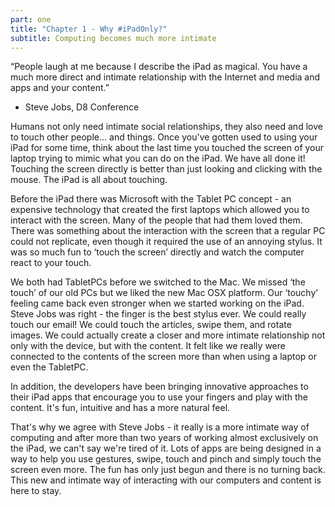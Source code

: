 ```yaml
---
part: one
title: "Chapter 1 - Why #iPadOnly?"
subtitle: Computing becomes much more intimate 
---
```


“People laugh at me because I describe the iPad as magical. You have a much more direct and intimate relationship with the Internet and media and apps and your content.” 
- Steve Jobs, D8 Conference

Humans not only need intimate social relationships, they also need and love to touch other people... and things. Once you've gotten used to using your iPad for some time, think about the last time you touched the screen of your laptop trying to mimic what you can do on the iPad. We have all done it! Touching the screen directly is better than just looking and clicking with the mouse. The iPad is all about touching.

Before the iPad there was Microsoft with the Tablet PC concept - an expensive technology that created the first laptops which allowed you to interact with the screen. Many of the people that had them loved them. There was something about the interaction with the screen that a regular PC could not replicate, even though it required the use of an annoying stylus. It was so much fun to ‘touch the screen’ directly and watch the computer react to your touch.

We both had TabletPCs before we switched to the Mac. We missed ‘the touch’ of our old PCs but we liked the new Mac OSX platform. Our ‘touchy’ feeling came back even stronger when we started working on the iPad. Steve Jobs was right - the finger is the best stylus ever. We could really touch our email! We could touch the articles, swipe them, and rotate images. We could actually create a closer and more intimate relationship not only with the device, but with the content. It felt like we really were connected to the contents of the screen more than when using a laptop or even the TabletPC.

In addition, the developers have been bringing innovative approaches to their iPad apps that encourage you to use your fingers and play with the content. It's fun, intuitive and has a more natural feel.

That's why we agree with Steve Jobs - it really is a more intimate way of computing and after more than two years of working almost exclusively on the iPad, we can't say we're tired of it. Lots of apps are being designed in a way to help you use gestures, swipe, touch and pinch and simply touch the screen even more. The fun has only just begun and there is no turning back. This new and intimate way of interacting with our computers and content is here to stay.
